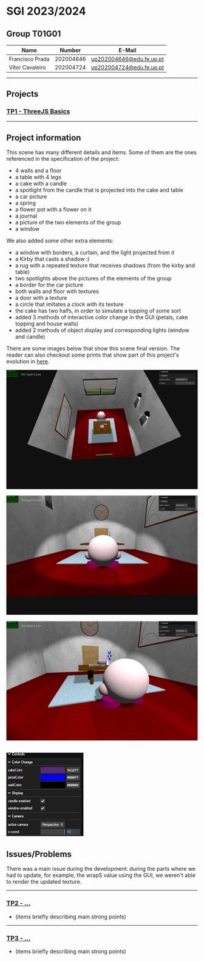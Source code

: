 # SGI 2023/2024

## Group T01G01
| Name             | Number    | E-Mail             |
| ---------------- | --------- | ------------------ |
| Francisco Prada  | 202004646 | up202004646@edu.fe.up.pt |
| Vítor Cavaleiro  | 202004724 | up202004724@edu.fe.up.pt |

----

## Projects

### [TP1 - ThreeJS Basics](tp1)
----
## Project information

This scene has many different details and items. Some of them are the ones referenced in the specification of the project:
- 4 walls and a floor
- a table with 4 legs
- a cake with a candle
- a spotlight from the candle that is projected into the cake and table
- a car picture
- a spring
- a flower pot with a flower on it
- a journal
- a picture of the two elements of the group
- a window

We also added some other extra elements:
- a window with borders, a curtain, and the light projected from it
- a Kirby that casts a shadow :)
- a rug with a repeated texture that receives shadows (from the kirby and table)
- two spotlights above the  pictures of the elements of the group
- a border for the car picture
- both walls and floor with textures
- a door with a texture
- a circle that imitates a clock with its texture
- the cake has two halfs, in order to simulate a topping of some sort
- added 3 methods of interactive color change in the GUI (petals, cake topping and house walls)
- added 2 methods of object display and corresponding lights (window and candle)

There are some images below that show this scene final version. The reader can also checkout some prints that show part of this project's evolution in [here](tp1/screenshots/evolution/).

![screenshot1](tp1/screenshots/image8.png)

![screenshot2](tp1/screenshots/image7.png)

![screenshot3](tp1/screenshots/image9.png)

![GUI](tp1/screenshots/gui.png)
----
## Issues/Problems

There was a main issue during the development: during the parts where we had to update, for example, the wrapS value using the GUI, we weren't able to render the updated texture.


-----

### [TP2 - ...](tp2)
- (items briefly describing main strong points)

----

### [TP3 - ...](tp3)
- (items briefly describing main strong points)

